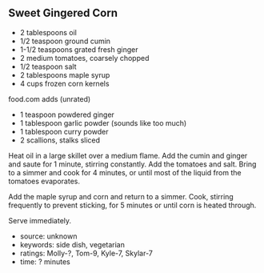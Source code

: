 Sweet Gingered Corn
-------------------

- 2 tablespoons oil
- 1/2 teaspoon ground cumin
- 1-1/2 teaspoons grated fresh ginger
- 2 medium tomatoes, coarsely chopped
- 1/2 teaspoon salt
- 2 tablespoons maple syrup
- 4 cups frozen corn kernels

food.com adds (unrated)
- 1 teaspoon powdered ginger
- 1 tablespoon garlic powder (sounds like too much)
- 1 tablespoon curry powder
- 2 scallions, stalks sliced

Heat oil in a large skillet over a medium flame.  Add the cumin and
ginger and saute for 1 minute, stirring constantly.  Add the tomatoes
and salt.  Bring to a simmer and cook for 4 minutes, or until most of
the liquid from the tomatoes evaporates.

Add the maple syrup and corn and return to a simmer.  Cook, stirring
frequently to prevent sticking, for 5 minutes or until corn is heated
through.

Serve immediately.

- source: unknown
- keywords: side dish, vegetarian
- ratings: Molly-?, Tom-9, Kyle-7, Skylar-7
- time: ? minutes
